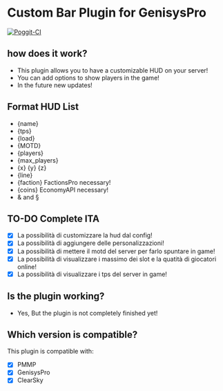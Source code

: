# Custom Bar Plugin for GenisysPro

[![Poggit-CI](https://poggit.pmmp.io/ci.badge/SuperKali/CustomBar/CustomBar)](https://poggit.pmmp.io/ci/SuperKali/CustomBar/CustomBar)

## how does it work?

* This plugin allows you to have a customizable HUD on your server!
* You can add options to show players in the game!
* In the future new updates!

## Format HUD List

* {name}
* {tps} 
* {load}
* {MOTD}
* {players}
* {max_players}
* {x} {y} {z}
* {line}
* {faction} FactionsPro necessary!
* {coins} EconomyAPI necessary!
* & and §

## TO-DO Complete ITA

- [x] La possibilità di customizzare la hud dal config!
- [x] La possibilità di aggiungere delle personalizzazioni!
- [X] La possibilità di mettere il motd del server per farlo spuntare in game!
- [x] La possibilità di visualizzare i massimo dei slot e la quatità di giocatori online!
- [x] La possibilità di visualizzare i tps del server in game!

## Is the plugin working?

* Yes, But the plugin is not completely finished yet!

## Which version is compatible?

This plugin is compatible with:
- [x] PMMP
- [X] GenisysPro
- [x] ClearSky
